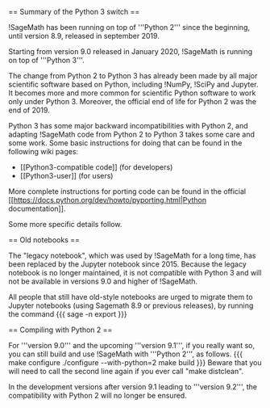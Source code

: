 == Summary of the Python 3 switch ==

!SageMath has been running on top of '''Python 2''' since the beginning, until version 8.9, released in september 2019.

Starting from version 9.0 released in January 2020, !SageMath is running on top of '''Python 3'''.

The change from Python 2 to Python 3 has already been made by all major scientific software based on Python, including !NumPy, !SciPy and Jupyter. It becomes more and more common for scientific Python software to work only under Python 3. Moreover, the official end of life for Python 2 was the end of 2019.

Python 3 has some major backward incompatibilities with Python 2, and adapting !SageMath code from Python 2 to Python 3 takes some care and some work. Some basic instructions for doing that can be found in the following wiki pages:

 * [[Python3-compatible code]] (for developers)
 * [[Python3-user]] (for users)

More complete instructions for porting code can be found in the official [[https://docs.python.org/dev/howto/pyporting.html|Python documentation]].

Some more specific details follow.

== Old notebooks ==

The "legacy notebook", which was used by !SageMath for a long time, has been replaced by the Jupyter notebook since 2015. Because the legacy notebook is no longer maintained, it is not compatible with Python 3 and will not be available in versions 9.0 and higher of !SageMath.

All people that still have old-style notebooks are urged to migrate them to Jupyter notebooks (using Sagemath 8.9 or previous releases), by running the command
{{{
sage -n export
}}}

== Compiling with Python 2 ==

For '''version 9.0''' and the upcoming '''version 9.1''', if you really want so, you can still build and use !SageMath with '''Python 2''', as follows.
{{{
make configure
./configure --with-python=2
make build
}}}
Beware that you will need to call the second line again if you ever call "make distclean".

In the development versions after version 9.1 leading to '''version 9.2''', the compatibility with Python 2 will no longer be ensured.
